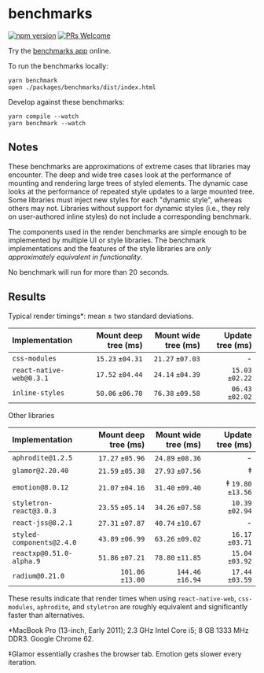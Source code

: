 # benchmarks

[![npm version][package-badge]][package-url] [![PRs Welcome](https://img.shields.io/badge/PRs-welcome-brightgreen.svg)](https://reactjs.org/docs/how-to-contribute.html#your-first-pull-request)

Try the [benchmarks app](https://necolas.github.io/react-native-web/benchmarks) online.

To run the benchmarks locally:

```
yarn benchmark
open ./packages/benchmarks/dist/index.html
```

Develop against these benchmarks:

```
yarn compile --watch
yarn benchmark --watch
```

## Notes

These benchmarks are approximations of extreme cases that libraries may
encounter. The deep and wide tree cases look at the performance of mounting and
rendering large trees of styled elements. The dynamic case looks at the
performance of repeated style updates to a large mounted tree. Some libraries
must inject new styles for each "dynamic style", whereas others may not.
Libraries without support for dynamic styles (i.e., they rely on user-authored
inline styles) do not include a corresponding benchmark.

The components used in the render benchmarks are simple enough to be
implemented by multiple UI or style libraries. The benchmark implementations
and the features of the style libraries are _only approximately equivalent in
functionality_.

No benchmark will run for more than 20 seconds.

## Results

Typical render timings*: mean ± two standard deviations.

| Implementation                        | Mount deep tree (ms)    | Mount wide tree (ms)    | Update tree (ms)    |
| :--- | ---: | ---: | ---: |
| `css-modules`                         |  `15.23` `±04.31` | `21.27` `±07.03` | - |
| `react-native-web@0.3.1`              |  `17.52` `±04.44` | `24.14` `±04.39` | `15.03` `±02.22` |
| `inline-styles`                       |  `50.06` `±06.70` | `76.38` `±09.58` | `06.43` `±02.02` |

Other libraries

| Implementation                        | Mount deep tree (ms)    | Mount wide tree (ms)    | Update tree (ms)     |
| :--- | ---: | ---: | ---: |
| `aphrodite@1.2.5`                     |  `17.27` `±05.96` |  `24.89` `±08.36` | - |
| `glamor@2.20.40`                      |  `21.59` `±05.38` |  `27.93` `±07.56` | ‡ |
| `emotion@8.0.12`                      |  `21.07` `±04.16` |  `31.40` `±09.40` | ‡ `19.80` `±13.56` |
| `styletron-react@3.0.3`               |  `23.55` `±05.14` |  `34.26` `±07.58` |   `10.39` `±02.94` |
| `react-jss@8.2.1`                     |  `27.31` `±07.87` |  `40.74` `±10.67` | - |
| `styled-components@2.4.0`             |  `43.89` `±06.99` |  `63.26` `±09.02` |   `16.17` `±03.71` |
| `reactxp@0.51.0-alpha.9`              |  `51.86` `±07.21` |  `78.80` `±11.85` |   `15.04` `±03.92` |
| `radium@0.21.0`                       | `101.06` `±13.00` | `144.46` `±16.94` |   `17.44` `±03.59` |

These results indicate that render times when using `react-native-web`,
`css-modules`, `aphrodite`, and `styletron` are roughly equivalent and
significantly faster than alternatives.

*MacBook Pro (13-inch, Early 2011); 2.3 GHz Intel Core i5; 8 GB 1333 MHz DDR3. Google Chrome 62.

‡Glamor essentially crashes the browser tab. Emotion gets slower every iteration.

[package-badge]: https://img.shields.io/npm/v/babel-plugin-react-native-web.svg?style=flat
[package-url]: https://yarnpkg.com/en/package/babel-plugin-react-native-web
